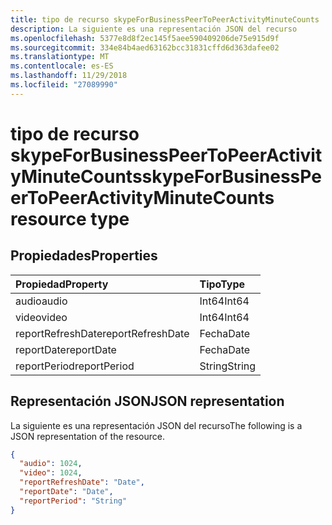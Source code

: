 ```yaml
---
title: tipo de recurso skypeForBusinessPeerToPeerActivityMinuteCounts
description: La siguiente es una representación JSON del recurso
ms.openlocfilehash: 5377e8d8f2ec145f5aee590409206de75e915d9f
ms.sourcegitcommit: 334e84b4aed63162bcc31831cffd6d363dafee02
ms.translationtype: MT
ms.contentlocale: es-ES
ms.lasthandoff: 11/29/2018
ms.locfileid: "27089990"
---
```

# <a name="skypeforbusinesspeertopeeractivityminutecounts-resource-type"></a><span data-ttu-id="e654b-103">tipo de recurso skypeForBusinessPeerToPeerActivityMinuteCounts</span><span class="sxs-lookup"><span data-stu-id="e654b-103">skypeForBusinessPeerToPeerActivityMinuteCounts resource type</span></span>

## <a name="properties"></a><span data-ttu-id="e654b-104">Propiedades</span><span class="sxs-lookup"><span data-stu-id="e654b-104">Properties</span></span>

| <span data-ttu-id="e654b-105">Propiedad</span><span class="sxs-lookup"><span data-stu-id="e654b-105">Property</span></span>          | <span data-ttu-id="e654b-106">Tipo</span><span class="sxs-lookup"><span data-stu-id="e654b-106">Type</span></span>   |
| :---------------- | :----- |
| <span data-ttu-id="e654b-107">audio</span><span class="sxs-lookup"><span data-stu-id="e654b-107">audio</span></span>             | <span data-ttu-id="e654b-108">Int64</span><span class="sxs-lookup"><span data-stu-id="e654b-108">Int64</span></span>  |
| <span data-ttu-id="e654b-109">video</span><span class="sxs-lookup"><span data-stu-id="e654b-109">video</span></span>             | <span data-ttu-id="e654b-110">Int64</span><span class="sxs-lookup"><span data-stu-id="e654b-110">Int64</span></span>  |
| <span data-ttu-id="e654b-111">reportRefreshDate</span><span class="sxs-lookup"><span data-stu-id="e654b-111">reportRefreshDate</span></span> | <span data-ttu-id="e654b-112">Fecha</span><span class="sxs-lookup"><span data-stu-id="e654b-112">Date</span></span>   |
| <span data-ttu-id="e654b-113">reportDate</span><span class="sxs-lookup"><span data-stu-id="e654b-113">reportDate</span></span>        | <span data-ttu-id="e654b-114">Fecha</span><span class="sxs-lookup"><span data-stu-id="e654b-114">Date</span></span>   |
| <span data-ttu-id="e654b-115">reportPeriod</span><span class="sxs-lookup"><span data-stu-id="e654b-115">reportPeriod</span></span>      | <span data-ttu-id="e654b-116">String</span><span class="sxs-lookup"><span data-stu-id="e654b-116">String</span></span> |

## <a name="json-representation"></a><span data-ttu-id="e654b-117">Representación JSON</span><span class="sxs-lookup"><span data-stu-id="e654b-117">JSON representation</span></span>

<span data-ttu-id="e654b-118">La siguiente es una representación JSON del recurso</span><span class="sxs-lookup"><span data-stu-id="e654b-118">The following is a JSON representation of the resource.</span></span>

<!-- {
  "blockType": "resource",
  "@odata.type": "microsoft.graph.skypeForBusinessPeerToPeerActivityMinuteCounts"
} -->

```json
{
  "audio": 1024, 
  "video": 1024, 
  "reportRefreshDate": "Date", 
  "reportDate": "Date", 
  "reportPeriod": "String"
}
```

